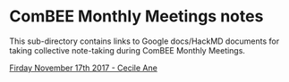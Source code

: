# ComBEE Monthly Meetings notes

This sub-directory contains links to Google docs/HackMD documents for taking collective note-taking during ComBEE Monthly Meetings.

[Firday November 17th 2017 - Cecile Ane](https://docs.google.com/document/d/1ZytjCThTHhV4f4ST80NRPvOKJmIDemrWRx81BnCDRn4/edit?usp=sharing)
